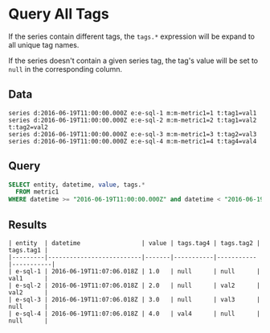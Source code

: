 # Query All Tags

If the series contain different tags, the `tags.*` expression will be expand to all unique tag names.

If the series doesn't contain a given series tag, the tag's value will be set to `null` in the corresponding column.

## Data

```ls
series d:2016-06-19T11:00:00.000Z e:e-sql-1 m:m-metric1=1 t:tag1=val1
series d:2016-06-19T11:00:00.000Z e:e-sql-2 m:m-metric1=2 t:tag1=val2 t:tag2=val2
series d:2016-06-19T11:00:00.000Z e:e-sql-3 m:m-metric1=3 t:tag2=val3
series d:2016-06-19T11:00:00.000Z e:e-sql-4 m:m-metric1=4 t:tag4=val4
```

## Query

```sql
SELECT entity, datetime, value, tags.*
  FROM metric1
WHERE datetime >= "2016-06-19T11:00:00.000Z" and datetime < "2016-06-19T12:00:00.000Z"
```

## Results

```ls
| entity  | datetime                 | value | tags.tag4 | tags.tag2 | tags.tag1 | 
|---------|--------------------------|-------|-----------|-----------|-----------| 
| e-sql-1 | 2016-06-19T11:07:06.018Z | 1.0   | null      | null      | val1      | 
| e-sql-2 | 2016-06-19T11:07:06.018Z | 2.0   | null      | val2      | val2      | 
| e-sql-3 | 2016-06-19T11:07:06.018Z | 3.0   | null      | val3      | null      | 
| e-sql-4 | 2016-06-19T11:07:06.018Z | 4.0   | val4      | null      | null      | 
```
